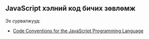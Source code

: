 JavaScript хэлний код бичих зөвлөмж
-----------------------------------
Эх сурвалжууд:
 *  [Code Conventions for the JavaScript Programming Language](http://javascript.crockford.com/code.html)
